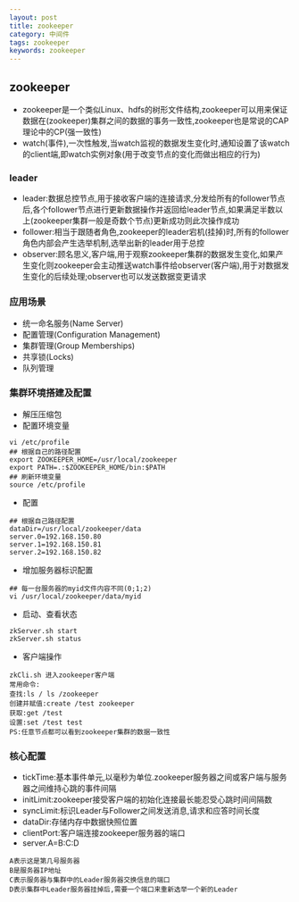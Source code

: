 ```yaml
---
layout: post
title: zookeeper
category: 中间件
tags: zookeeper
keywords: zookeeper
---
```

## zookeeper
* zookeeper是一个类似Linux、hdfs的树形文件结构,zookeeper可以用来保证数据在(zookeeper)集群之间的数据的事务一致性,zookeeper也是常说的CAP理论中的CP(强一致性)
* watch(事件),一次性触发,当watch监视的数据发生变化时,通知设置了该watch的client端,即watch实例对象(用于改变节点的变化而做出相应的行为)

### leader
* leader:数据总控节点,用于接收客户端的连接请求,分发给所有的follower节点后,各个follower节点进行更新数据操作并返回给leader节点,如果满足半数以上(zookeeper集群一般是奇数个节点)更新成功则此次操作成功
* follower:相当于跟随者角色,zookeeper的leader宕机(挂掉)时,所有的follower角色内部会产生选举机制,选举出新的leader用于总控
* observer:顾名思义,客户端,用于观察zookeeper集群的数据发生变化,如果产生变化则zookeeper会主动推送watch事件给observer(客户端),用于对数据发生变化的后续处理;observer也可以发送数据变更请求

### 应用场景
* 统一命名服务(Name Server)
* 配置管理(Configuration Management)
* 集群管理(Group Memberships)
* 共享锁(Locks)
* 队列管理

### 集群环境搭建及配置
* 解压压缩包
* 配置环境变量
```
vi /etc/profile
## 根据自己的路径配置
export ZOOKEEPER_HOME=/usr/local/zookeeper
export PATH=.:$ZOOKEEPER_HOME/bin:$PATH
## 刷新环境变量
source /etc/profile
```
* 配置
```
## 根据自己路径配置
dataDir=/usr/local/zookeeper/data
server.0=192.168.150.80
server.1=192.168.150.81
server.2=192.168.150.82
```
* 增加服务器标识配置
```
## 每一台服务器的myid文件内容不同(0;1;2)
vi /usr/local/zookeeper/data/myid
```
* 启动、查看状态
```
zkServer.sh start
zkServer.sh status
```
* 客户端操作
```
zkCli.sh 进入zookeeper客户端
常用命令:
查找:ls / ls /zookeeper
创建并赋值:create /test zookeeper
获取:get /test
设置:set /test test
PS:任意节点都可以看到zookeeper集群的数据一致性
```

### 核心配置
* tickTime:基本事件单元,以毫秒为单位.zookeeper服务器之间或客户端与服务器之间维持心跳的事件间隔
* initLimit:zookeeper接受客户端的初始化连接最长能忍受心跳时间间隔数
* syncLimit:标识Leader与Follower之间发送消息,请求和应答时间长度
* dataDir:存储内存中数据快照位置
* clientPort:客户端连接zookeeper服务器的端口
* server.A=B:C:D
```
A表示这是第几号服务器
B是服务器IP地址
C表示服务器与集群中的Leader服务器交换信息的端口
D表示集群中Leader服务器挂掉后,需要一个端口来重新选举一个新的Leader
```
